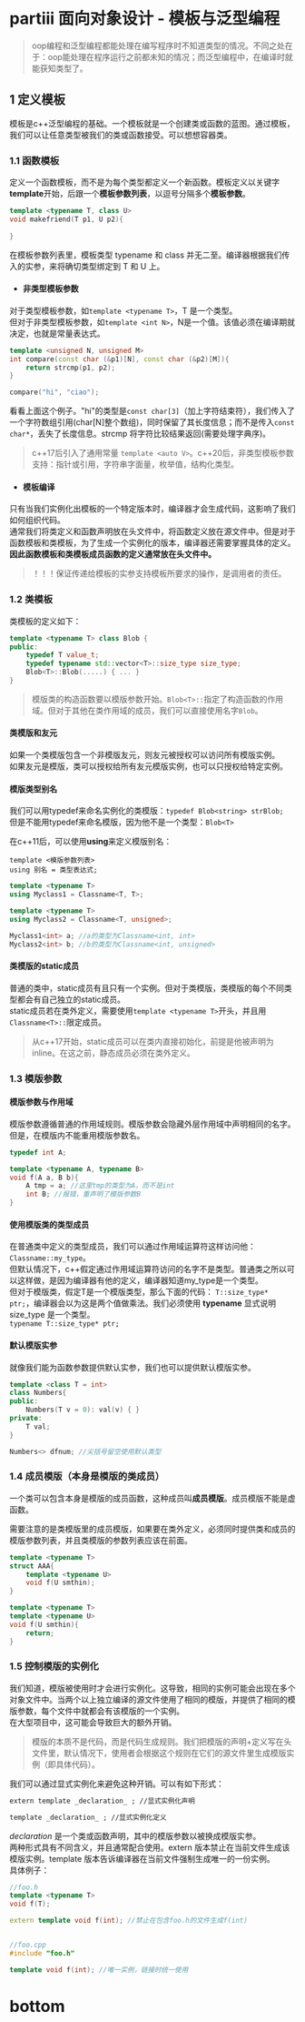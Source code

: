 # partiii 面向对象设计 - 模板与泛型编程

>oop编程和泛型编程都能处理在编写程序时不知道类型的情况。不同之处在于：oop能处理在程序运行之前都未知的情况；而泛型编程中，在编译时就能获知类型了。

## 1 定义模板

模板是c++泛型编程的基础。一个模板就是一个创建类或函数的蓝图。通过模板，我们可以让任意类型被我们的类或函数接受。可以想想容器类。

### 1.1 函数模板

定义一个函数模板，而不是为每个类型都定义一个新函数。模板定义以关键字**template**开始，后跟一个**模板参数列表**，以逗号分隔多个**模板参数**。

```cpp
template <typename T, class U>
void makefriend(T p1, U p2){
     
}
```
在模板参数列表里，模板类型 typename 和 class 并无二至。编译器根据我们传入的实参，来将确切类型绑定到 T 和 U 上。

+ #### 非类型模板参数

对于类型模板参数，如`template <typename T>`，T 是一个类型。  
但对于非类型模板参数，如`template <int N>`，N是一个值。该值必须在编译期就决定，也就是常量表达式。

```cpp
template <unsigned N, unsigned M>
int compare(const char (&p1)[N], const char (&p2)[M]){
    return strcmp(p1, p2);
}

compare("hi", "ciao");
```
看看上面这个例子。"hi"的类型是`const char[3]`（加上字符结束符），我们传入了一个字符数组引用(char[N]整个数组)，同时保留了其长度信息；而不是传入`const char*`，丢失了长度信息。strcmp 将字符比较结果返回(需要处理字典序)。

>c++17后引入了通用常量 `template <auto V>`。c++20后，非类型模板参数支持：指针或引用，字符串字面量，枚举值，结构化类型。

+ #### 模板编译

只有当我们实例化出模板的一个特定版本时，编译器才会生成代码，这影响了我们如何组织代码。  
通常我们将类定义和函数声明放在头文件中，将函数定义放在源文件中。但是对于函数模板和类模板，为了生成一个实例化的版本，编译器还需要掌握具体的定义。**因此函数模板和类模板成员函数的定义通常放在头文件中。**

>！！！保证传递给模板的实参支持模板所要求的操作，是调用者的责任。

### 1.2 类模板

类模板的定义如下：

```cpp
template <typename T> class Blob {
public:
    typedef T value_t;
    typedef typename std::vector<T>::size_type size_type;
    Blob<T>::Blob(.....) { ... }
}
```

>模版类的构造函数要以模版参数开始。`Blob<T>::`指定了构造函数的作用域。但对于其他在类作用域的成员，我们可以直接使用名字`Blob`。 


#### 类模版和友元

如果一个类模版包含一个非模版友元，则友元被授权可以访问所有模版实例。  
如果友元是模版，类可以授权给所有友元模版实例，也可以只授权给特定实例。

#### 模版类型别名

我们可以用typedef来命名实例化的类模版：`typedef Blob<string> strBlob;`  
但是不能用typedef来命名模版，因为他不是一个类型：`Blob<T>`

在c++11后，可以使用**using**来定义模版别名：
```
template <模版参数列表>
using 别名 = 类型表达式;
```

```cpp
template <typename T>
using Myclass1 = Classname<T, T>;

template <typename T>
using Myclass2 = Classname<T, unsigned>;

Myclass1<int> a; //a的类型为Classname<int, int>
Myclass2<int> b; //b的类型为Classname<int, unsigned>
```
#### 类模版的static成员

普通的类中，static成员有且只有一个实例。但对于类模版，类模版的每个不同类型都会有自己独立的static成员。  
static成员若在类外定义，需要使用`template <typename T>`开头，并且用`Classname<T>::`限定成员。

>从c++17开始，static成员可以在类内直接初始化，前提是他被声明为inline。在这之前，静态成员必须在类外定义。

### 1.3 模版参数

#### 模版参数与作用域

模版参数遵循普通的作用域规则。模版参数会隐藏外层作用域中声明相同的名字。但是，在模版内不能重用模版参数名。

```cpp
typedef int A;

template <typename A, typename B>
void f(A a, B b){
    A tmp = a; //这里tmp的类型为A，而不是int
    int B; //报错，重声明了模版参数B
}
```
#### 使用模版类的类型成员

在普通类中定义的类型成员，我们可以通过作用域运算符这样访问他：`Classname::my_type`。  
但默认情况下，c++假定通过作用域运算符访问的名字不是类型。普通类之所以可以这样做，是因为编译器有他的定义，编译器知道my_type是一个类型。  
但对于模版类，假定T是一个模版类型，那么下面的代码：
`T::size_type* ptr;`，编译器会以为这是两个值做乘法。我们必须使用 **typename** 显式说明 size_type 是一个类型。  
`typename T::size_type* ptr;`

#### 默认模版实参

就像我们能为函数参数提供默认实参，我们也可以提供默认模版实参。

```cpp
template <class T = int>
class Numbers{
public:
    Numbers(T v = 0): val(v) { }
private:
    T val;
}

Numbers<> dfnum; //尖括号留空使用默认类型
```

### 1.4 成员模版（本身是模版的类成员）

一个类可以包含本身是模版的成员函数，这种成员叫**成员模版**。成员模版不能是虚函数。

需要注意的是类模版里的成员模版，如果要在类外定义，必须同时提供类和成员的模版参数列表，并且类模版的参数列表应该在前面。

```cpp
template <typename T>
struct AAA{
    template <typename U>
    void f(U smthin);
}

template <typename T>
template <typename U>
void f(U smthin){
    return;
}
```

### 1.5 控制模版的实例化

我们知道，模版被使用时才会进行实例化。这导致，相同的实例可能会出现在多个对象文件中。当两个以上独立编译的源文件使用了相同的模版，并提供了相同的模版参数，每个文件中就都会有该模版的一个实例。  
在大型项目中，这可能会导致巨大的额外开销。

>模版的本质不是代码，而是代码生成规则。我们把模版的声明+定义写在头文件里，默认情况下，使用者会根据这个规则在它们的源文件里生成模版实例（即具体代码）。

我们可以通过显式实例化来避免这种开销。可以有如下形式：

```markdown
extern template _declaration_ ; //显式实例化声明

template _declaration_ ; //显式实例化定义
```
_declaration_ 是一个类或函数声明，其中的模版参数以被换成模版实参。  
两种形式具有不同含义，并且通常配合使用。extern 版本禁止在当前文件生成该模版实例。template 版本告诉编译器在当前文件强制生成唯一的一份实例。  
具体例子：

```cpp
//foo.h
template <typename T>
void f(T);

extern template void f(int); //禁止在包含foo.h的文件生成f(int)


//foo.cpp
#include "foo.h"

template void f(int); //唯一实例，链接时统一使用
```



# bottom



